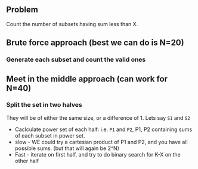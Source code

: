 
## Problem

Count the number of subsets having sum less than X.

## Brute force approach (best we can do is N=20)

### Generate each subset and count the valid ones

## Meet in the middle approach (can work for N=40)

### Split the set in two halves

They will be of either the same size, or a difference of 1.
Lets say `S1` and `S2`

* Caclculate power set of each half: i.e. `P1` and `P2`, P1, P2 containing sums of each subset in power set.
* slow - WE could try a cartesian product of P1 and P2, and you have all possible sums. (but that will again be 2^N)
* Fast - iterate on first half, and try to do binary search for K-X on the other half

